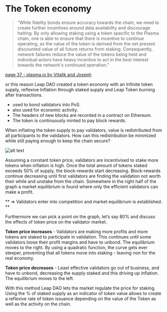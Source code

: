 # The Token economy

>“While fidelity bonds ensure accuracy towards the chain, we need 
>to create further incentives around data availability and 
>discourage halting. By only allowing staking using a token 
>specific to the Plasma chain, one is able to ensure that there 
>is incentive to continue operating, as the value of the token is 
>derived from the net present discounted value of all future 
>returns from staking. Consequently, network failures reduce the 
>value of the tokens being held and individual actors have heavy 
>incentive to act in the best interest towards the network's continued operation.”

[page 37 - plasma.io by Vitalik and Joseph](https://plasma.io/plasma.pdf "Plasma paper")

or this reason Leap DAO created a token economy with an Infinite token supply, reflexive Inflation through staked supply and Leap Token burning after transactions.
	
* used to bond validators into PoS.
* also used for economic activity.
* The headers of new blocks are recorded in a contract on Ethereum.
* The token is continuously minted to pay block rewards.

When inflating the token supply to pay validators, value is redistributed from all participants to the validators. How can this redistribution be minimized while still paying enough to keep the chain secure?

![alt text](/img/val-img2 "Token economy")

Assuming a constant token price, validators are incentivised to stake more tokens when inflation is high. Once the total amount of tokens staked exceeds 50% of supply, the block-rewards start decreasing. Block-rewards continue decreasing until first validators are finding the validation not worth their while and unstake from the chain. Somewhere in the right half of the graph a market equilibrium is found where only the efficient validators can make a profit.

** => Validators enter into competition and market equilibrium is established. **

Furthermore we can pick a point on the graph, let’s say 80% and discuss the effects of token price on the validator market.

**Token price increases** - Validators are making more profits and more tokens are staked to participate in validation. This continues until some validators loose their profit margins and have to unbond. The equilibrium moves to the right. By using a quadratic function, the curve gets ever steeper, preventing that all tokens move into staking - leaving non for the real economy.

**Token price decreases** - Least effective validators go out of business, and have to unbond, decreasing the supply staked and this driving up inflation. The equilibrium moves to the left.

With this method Leap DAO lets the market regulate the price for staking. Using the % of staked supply as an indicator of token value allows to create a reflexive rate of token issuance depending on the value of the Token as well as the activity on the chain.